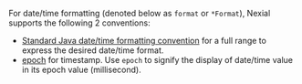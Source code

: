 For date/time formatting (denoted below as `format` or `*Format`), Nexial supports the following 2 conventions:
- <a href="http://docs.oracle.com/javase/8/docs/api/java/text/SimpleDateFormat.html" class="external-link" target="_nexial_link">Standard Java date/time formatting convention</a>
  for a full range to express the desired date/time format.
- <a href="https://en.wikipedia.org/wiki/Unix_time" class="external-link" target="_nexial_link">epoch</a> for timestamp.  Use `epoch` to 
  signify the display of date/time value in its epoch value (millisecond).

